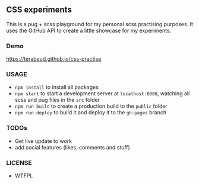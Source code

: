 ## CSS experiments

This is a pug + scss playground for my personal scss practising purposes. It uses the GitHub API 
to create a little showcase for my experiments. 

### Demo

https://terabaud.github.io/css-practise

### USAGE

 * `npm install` to install all packages
 * `npm start` to start a development server at `localhost:8080`, watching all scss and pug files in the `src` folder
 * `npm run build` to create a production build to the `public` folder
 * `npm run deploy` to build it and deploy it to the `gh-pages` branch

### TODOs

 * Get live update to work
 * add social features (likes, comments and stuff)

 ### LICENSE

 * WTFPL
